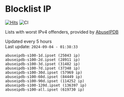 # Blocklist IP

[![Hits](https://hits.seeyoufarm.com/api/count/incr/badge.svg?url=https%3A%2F%2Fgithub.com%2Fborestad%2Fblocklist-ip%2F&count_bg=%2379C83D&title_bg=%23555555&icon=&icon_color=%23E7E7E7&title=hits&edge_flat=false)](https://hits.seeyoufarm.com)  ![CI](https://img.shields.io/github/workflow/status/borestad/blocklist-ip/CI?style=flat-square)

Lists with worst IPv4 offenders, provided by [AbuseIPDB](https://www.abuseipdb.com/)

<!-- FOOTER-PLACEHOLDER -->
Updated every 5 hours<br>
Last update: `2024-09-04 - 01:38:33`
```
abuseipdb-s100-1d.ipset (25043 ip)
abuseipdb-s100-2d.ipset (28911 ip)
abuseipdb-s100-3d.ipset (31482 ip)
abuseipdb-s100-7d.ipset (37348 ip)
abuseipdb-s100-30d.ipset (57969 ip)
abuseipdb-s100-60d.ipset (84449 ip)
abuseipdb-s100-90d.ipset (114252 ip)
abuseipdb-s100-120d.ipset (136397 ip)
abuseipdb-s100-all.ipset (619730 ip)
```
